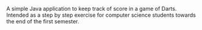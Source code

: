 A simple Java application to keep track of score in a game of Darts. Intended as a step by step exercise for computer science students towards the end of the first semester.

